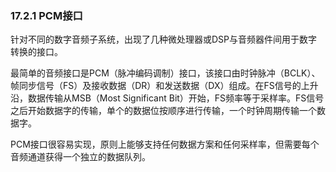 ### 17.2.1 PCM接口

针对不同的数字音频子系统，出现了几种微处理器或DSP与音频器件间用于数字转换的接口。

最简单的音频接口是PCM（脉冲编码调制）接口，该接口由时钟脉冲（BCLK）、帧同步信号（FS）及接收数据（DR）和发送数据（DX）组成。在FS信号的上升沿，数据传输从MSB（Most Significant Bit）开始，FS频率等于采样率。FS信号之后开始数据字的传输，单个的数据位按顺序进行传输，一个时钟周期传输一个数据字。

PCM接口很容易实现，原则上能够支持任何数据方案和任何采样率，但需要每个音频通道获得一个独立的数据队列。

